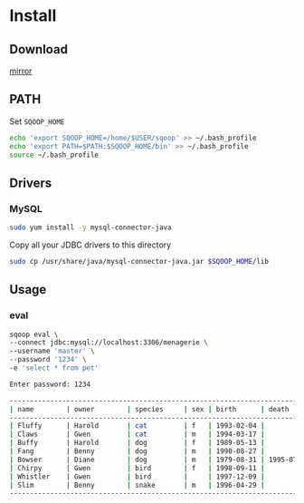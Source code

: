 # Install

## Download

[mirror](http://www.apache.org/dyn/closer.lua/sqoop/1.4.7)

## PATH

Set `SQOOP_HOME`

```bash
echo 'export SQOOP_HOME=/home/$USER/sqoop' >> ~/.bash_profile
echo 'export PATH=$PATH:$SQOOP_HOME/bin' >> ~/.bash_profile
source ~/.bash_profile
```

## Drivers

### MySQL

```bash
sudo yum install -y mysql-connector-java
```

Copy all your JDBC drivers to this directory

```bash
sudo cp /usr/share/java/mysql-connector-java.jar $SQOOP_HOME/lib
```

## Usage

### eval

```bash
sqoop eval \
--connect jdbc:mysql://localhost:3306/menagerie \
--username 'master' \
--password '1234' \
-e 'select * from pet'

Enter password: 1234
```

```bash
---------------------------------------------------------------------------
| name        | owner        | species     | sex | birth      | death      | 
---------------------------------------------------------------------------
| Fluffy      | Harold       | cat         | f   | 1993-02-04 |            | 
| Claws       | Gwen         | cat         | m   | 1994-03-17 |            | 
| Buffy       | Harold       | dog         | f   | 1989-05-13 |            | 
| Fang        | Benny        | dog         | m   | 1990-08-27 |            | 
| Bowser      | Diane        | dog         | m   | 1979-08-31 | 1995-07-29 | 
| Chirpy      | Gwen         | bird        | f   | 1998-09-11 |            | 
| Whistler    | Gwen         | bird        |     | 1997-12-09 |            | 
| Slim        | Benny        | snake       | m   | 1996-04-29 |            | 
---------------------------------------------------------------------------
```

